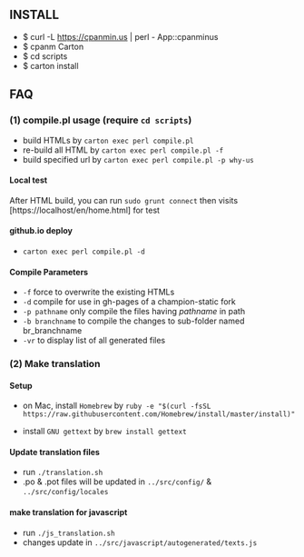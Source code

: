 ## INSTALL

* $ curl -L https://cpanmin.us | perl - App::cpanminus
* $ cpanm Carton
* $ cd scripts
* $ carton install

## FAQ

### (1) compile.pl usage (require `cd scripts`)

 * build HTMLs by `carton exec perl compile.pl`
 * re-build all HTML by `carton exec perl compile.pl -f`
 * build specified url by `carton exec perl compile.pl -p why-us`

#### Local test

After HTML build, you can run `sudo grunt connect` then visits [https://localhost/en/home.html] for test

#### github.io deploy

* `carton exec perl compile.pl -d`


#### Compile Parameters

* `-f` force to overwrite the existing HTMLs
* `-d` compile for use in gh-pages of a champion-static fork
* `-p pathname` only compile the files having *pathname* in path
* `-b branchname` to compile the changes to sub-folder named br_branchname
* `-vr` to display list of all generated files

### (2) Make translation

#### Setup
* on Mac, install `Homebrew` by `ruby -e "$(curl -fsSL https://raw.githubusercontent.com/Homebrew/install/master/install)"`

* install `GNU gettext` by `brew install gettext`

#### Update translation files
* run `./translation.sh`
* .po & .pot files will be updated in `../src/config/` & `../src/config/locales`

#### make translation for javascript
* run `./js_translation.sh`
* changes update in `../src/javascript/autogenerated/texts.js`
